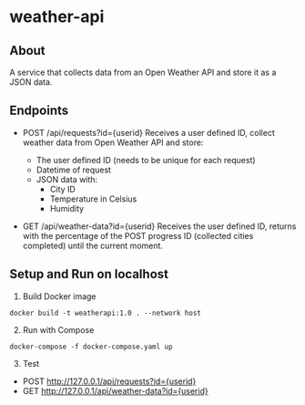 # weather-api

## About
A service that collects data from an Open Weather API and store it as
a JSON data.

## Endpoints
- POST /api/requests?id={userid}
Receives a user defined ID, collect weather data from Open Weather API and store:
    - The user defined ID (needs to be unique for each request)
    - Datetime of request
    - JSON data with:
        - City ID
        - Temperature in Celsius
        - Humidity
   
 - GET /api/weather-data?id={userid}
 Receives the user defined ID, returns with the percentage of the POST progress ID (collected cities completed) until the current moment.

## Setup and Run on localhost
1. Build Docker image
```
docker build -t weatherapi:1.0 . --network host
```
2. Run with Compose
```
docker-compose -f docker-compose.yaml up
```
3. Test
- POST http://127.0.0.1/api/requests?id={userid}
- GET http://127.0.0.1/api/weather-data?id={userid}

